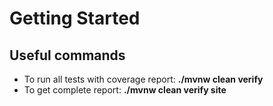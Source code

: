 # Getting Started

## Useful commands

* To run all tests with coverage report: **./mvnw clean verify** 
* To get complete report: **./mvnw clean verify site**